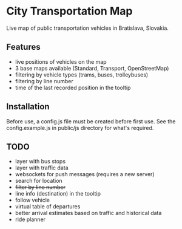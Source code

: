 # City Transportation Map

Live map of public transportation vehicles in Bratislava, Slovakia.

## Features

* live positions of vehicles on the map
* 3 base maps available (Standard, Transport, OpenStreetMap)
* filtering by vehicle types (trams, buses, trolleybuses)
* filtering by line number
* time of the last recorded position in the tooltip

## Installation

Before use, a config.js file must be created before first use. See the config.example.js
in public/js directory for what's required.

## TODO

* layer with bus stops
* layer with traffic data
* websockets for push messages (requires a new server)
* search for location
* ~~filter by line number~~
* line info (destination) in the tooltip
* follow vehicle
* virtual table of departures
* better arrival estimates based on traffic and historical data
* ride planner
